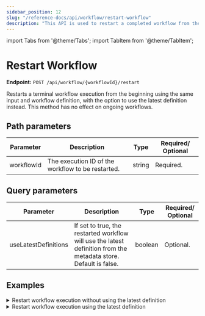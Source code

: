 ```yaml
---
sidebar_position: 12
slug: "/reference-docs/api/workflow/restart-workflow"
description: "This API is used to restart a completed workflow from the beginning using the same workflow input."
---
```


import Tabs from '@theme/Tabs';
import TabItem from '@theme/TabItem';

# Restart Workflow 

**Endpoint:** `POST /api/workflow/{workflowId}/restart`

Restarts a terminal workflow execution from the beginning using the same input and workflow definition, with the option to use the latest definition instead. This method has no effect on ongoing workflows.

## Path parameters

| Parameter  | Description | Type | Required/ Optional |
| ---------- | ----------- | ---- | ----------------- |
| workflowId | The execution ID of the workflow to be restarted. | string | Required. |

## Query parameters

| Parameter  | Description | Type | Required/ Optional |
| ---------- | ----------- | ---- | ----------------- |
| useLatestDefinitions | If set to true, the restarted workflow will use the latest definition from the metadata store. Default is false. | boolean | Optional. |

## Examples

<details><summary>Restart workflow execution without using the latest definition</summary>

**Request**

```shell
curl -X 'POST' \
  'https://<YOUR_CLUSTER>/api/workflow/bf6ac066-d493-11ef-87b1-b2b27c52ebde/restart' \
  -H 'accept: */*' \
  -H 'X-Authorization: <TOKEN>' \
  -d ''
```

**Response**

Returns 204, indicating that the workflow execution has been restarted successfully.

</details>


<details><summary>Restart workflow execution using the latest definition</summary>

**Request**

```shell
curl -X 'POST' \
  'https://<YOUR_CLUSTER>/api/workflow/bf6ac066-d493-11ef-87b1-b2b27c52ebde/restart?useLatestDefinitions=true' \
  -H 'accept: */*' \
  -H 'X-Authorization: <TOKEN>' \
  -d ''
```

**Response**

Returns 204 No Content, indicating that the workflow execution has been restarted successfully.

</details>